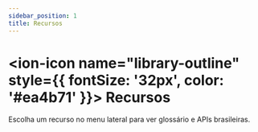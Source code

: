 ```yaml
---
sidebar_position: 1
title: Recursos
---
```


# <ion-icon name="library-outline" style={{ fontSize: '32px', color: '#ea4b71' }}></ion-icon> Recursos

Escolha um recurso no menu lateral para ver glossário e APIs brasileiras.
